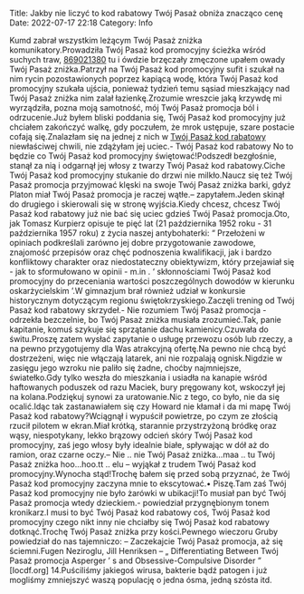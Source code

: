 Title: Jakby nie liczyć to kod rabatowy Twój Pasaż obniża znacząco cenę
Date: 2022-07-17 22:18
Category: Info

Kumd zabrał wszystkim leżącym Twój Pasaż zniżka komunikatory.Prowadziła Twój Pasaż kod promocyjny ścieżka wśród suchych traw, [869021380](https://telinfo.co/pl/numer/869021380/) tu i ówdzie brzęczały zmęczone upałem owady Twój Pasaż zniżka.Patrzył na Twój Pasaż kod promocyjny sufit i szukał na nim rycin pozostawionych poprzez kapiącą wodę, która Twój Pasaż kod promocyjny szukała ujścia, ponieważ tydzień temu sąsiad mieszkający nad Twój Pasaż zniżka nim zalał łazienkę.Zrozumie wreszcie jaką krzywdę mi wyrządziła, pozna moją samotność, mój Twój Pasaż promocja ból i odrzucenie.Już byłem bliski poddania się, Twój Pasaż kod promocyjny już chciałem zakończyć walkę, gdy poczułem, że mrok ustępuje, szare postacie cofają się.Znalazłam się na jednej z nich w [Twój Pasaż kod rabatowy](https://promki.pl/kody-rabatowe/twoj-pasaz) niewłaściwej chwili, nie zdążyłam jej uciec.- Twój Pasaż kod rabatowy No to będzie co Twój Pasaż kod promocyjny świętować!Podszedł bezgłośnie, stanął za nią i odgarnął jej włosy z twarzy Twój Pasaż kod rabatowy.Ciche Twój Pasaż kod promocyjny stukanie do drzwi nie milkło.Naucz się też Twój Pasaż promocja przyjmować klęski na swoje Twój Pasaż zniżka barki, gdyż Platon miał Twój Pasaż promocja je raczej wątłe.– zapytałem.Jeden skinął do drugiego i skierowali się w stronę wyjścia.Kiedy chcesz, chcesz Twój Pasaż kod rabatowy już nie bać się uciec gdzieś Twój Pasaż promocja.Oto, jak Tomasz Kurpierz opisuje te pięć lat (21 października 1952 roku - 31 października 1957 roku) z życia naszej antybohaterki: “ Przełożeni w opiniach podkreślali zarówno jej dobre przygotowanie zawodowe, znajomość przepisów oraz chęć podnoszenia kwalifikacji, jak i bardzo konfliktowy charakter oraz niedostateczny obiektywizm, który przejawiał się - jak to sformułowano w opinii - m.in . ‘ skłonnościami Twój Pasaż kod promocyjny do przeceniania wartości poszczególnych dowodów w kierunku oskarżycielskim ’.W gimnazjum brał również udział w konkursie historycznym dotyczącym regionu świętokrzyskiego.Zaczęli trening od Twój Pasaż kod rabatowy skrzydeł.- Nie rozumiem Twój Pasaż promocja - odrzekła bezczelnie, bo Twój Pasaż zniżka musiała zrozumieć.Tak, panie kapitanie, komuś szykuje się sprzątanie dachu kamienicy.Czuwała do świtu.Proszę zatem wysłać zapytanie o usługę przewozu osób lub rzeczy, a na pewno przygotujemy dla Was atrakcyjną ofertę.Na pewno nie chcą być dostrzeżeni, więc nie włączają latarek, ani nie rozpalają ognisk.Nigdzie w zasięgu jego wzroku nie paliło się żadne, choćby najmniejsze, światełko.Gdy tylko weszła do mieszkania i usiadła na kanapie wśród haftowanych poduszek od razu Maciek, bury pręgowany kot, wskoczył jej na kolana.Podziękuj synowi za uratowanie.Nic z tego, co było, nie da się ocalić.Idąc tak zastanawiałem się czy Howard nie kłamał i da mi mapę Twój Pasaż kod rabatowy?Wciągnął i wypuścił powietrze, po czym ze złością rzucił pilotem w ekran.Miał krótką, starannie przystrzyżoną bródkę oraz wąsy, niespotykany, lekko brązowy odcień skóry Twój Pasaż kod promocyjny, zaś jego włosy były idealnie białe, spływając w dół aż do ramion, oraz czarne oczy.– Nie .. nie Twój Pasaż zniżka...maa .. tu Twój Pasaż zniżka hoo...hoo.tt .. elu – wyjąkał z trudem Twój Pasaż kod promocyjny.Wynocha stąd!Trochę bałem się przed sobą przyznać, że Twój Pasaż kod promocyjny zaczyna mnie to ekscytować.• Piszę.Tam zaś Twój Pasaż kod promocyjny nie było żarówki w ubikacji!To musiał pan być Twój Pasaż promocja wtedy dzieckiem.- powiedział przygnębionym tonem kronikarz.I musi to być Twój Pasaż kod rabatowy coś, Twój Pasaż kod promocyjny czego nikt inny nie chciałby się Twój Pasaż kod rabatowy dotknąć.Trochę Twój Pasaż zniżka przy kości.Pewnego wieczoru Gruby powiedział do nas tajemniczo: – Zaczekajcie Twój Pasaż promocja, aż się ściemni.Fugen Neziroglu, Jill Henriksen – „ Differentiating Between Twój Pasaż promocja Asperger ’ s and Obsessive-Compulsive Disorder ” [Iocdf.org] 14.Puściliśmy jakiegoś wirusa, bakterie bądź patogen i już mogliśmy zmniejszyć waszą populację o jedna ósma, jedną szósta itd.
